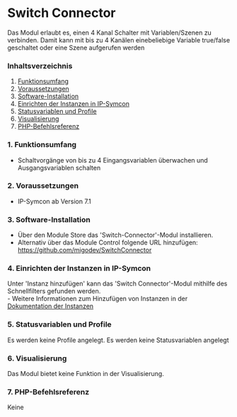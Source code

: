 # Switch Connector
Das Modul erlaubt es, einen 4 Kanal Schalter mit Variablen/Szenen zu verbinden.
Damit kann mit bis zu 4 Kanälen einebeliebige Variable true/false geschaltet oder eine Szene aufgerufen werden

### Inhaltsverzeichnis

1. [Funktionsumfang](#1-funktionsumfang)
2. [Voraussetzungen](#2-voraussetzungen)
3. [Software-Installation](#3-software-installation)
4. [Einrichten der Instanzen in IP-Symcon](#4-einrichten-der-instanzen-in-ip-symcon)
5. [Statusvariablen und Profile](#5-statusvariablen-und-profile)
6. [Visualisierung](#6-visualisierung)
7. [PHP-Befehlsreferenz](#7-php-befehlsreferenz)


### 1. Funktionsumfang

* Schaltvorgänge von bis zu 4 Eingangsvariablen überwachen und Ausgangsvariablen schalten

### 2. Voraussetzungen

- IP-Symcon ab Version 7.1

### 3. Software-Installation

* Über den Module Store das 'Switch-Connector'-Modul installieren.
* Alternativ über das Module Control folgende URL hinzufügen: https://github.com/migodev/SwitchConnector

### 4. Einrichten der Instanzen in IP-Symcon

 Unter 'Instanz hinzufügen' kann das 'Switch Connector'-Modul mithilfe des Schnellfilters gefunden werden.  
	- Weitere Informationen zum Hinzufügen von Instanzen in der [Dokumentation der Instanzen](https://www.symcon.de/service/dokumentation/konzepte/instanzen/#Instanz_hinzufügen)

### 5. Statusvariablen und Profile

Es werden keine Profile angelegt.
Es werden keine Statusvariablen angelegt

### 6. Visualisierung

Das Modul bietet keine Funktion in der Visualisierung.

### 7. PHP-Befehlsreferenz

Keine